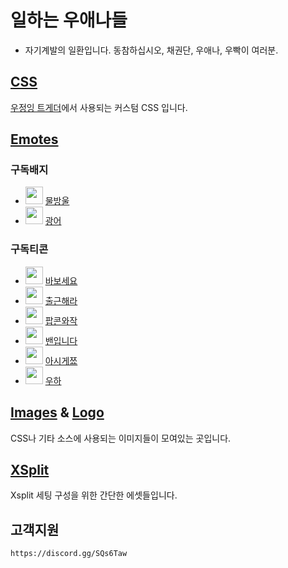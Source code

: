 ﻿# 일하는 우애나들
+ 자기계발의 일환입니다. 동참하십시오, 채권단, 우애나, 우빡이 여러분.

## [CSS](https://github.com/Ingether/TGD-CSS/tree/master/CSS)
[우정잉 트게더](http://tgd.kr/nanajam777)에서 사용되는 커스텀 CSS 입니다.

## [Emotes](https://github.com/Ingether/TGD-CSS/tree/master/Emotes)
### 구독배지
* <img src="https://ingether.github.io/TGD-CSS/Emotes/Badge_0_Start/02_72.png" width="28" height="28"> [물방울](https://github.com/Ingether/TGD-CSS/tree/master/Emotes/Badge_0_Start)
* <img src="https://ingether.github.io/TGD-CSS/Emotes/Badge_3_mon/outline_72.png" width="28" height="28"> [광어](https://github.com/Ingether/TGD-CSS/tree/master/Emotes/Badge_3_mon)
### 구독티콘
* <img src="https://ingether.github.io/TGD-CSS/Emotes/E_nanajaMbabo/nanajaMbabo56.png" width="28" height="28"> [바보세요](https://github.com/Ingether/TGD-CSS/tree/master/Emotes/E_nanajaMbabo)
* <img src="https://ingether.github.io/TGD-CSS/Emotes/E_nanajaMgowork/nanajaMgowork56.png" width="28" height="28"> [출근해라](https://github.com/Ingether/TGD-CSS/tree/master/Emotes/E_nanajaMgowork)
* <img src="https://ingether.github.io/TGD-CSS/Emotes/E_nanajaMpopcon/pcorn1x56.png" width="28" height="28"> [팝콘와작](https://github.com/Ingether/TGD-CSS/tree/master/Emotes/E_nanajaMpopcon)
* <img src="https://ingether.github.io/TGD-CSS/Emotes/E_nanajaMuban/nanajaMubanSample112.png" width="28" height="28"> [밴입니다](https://github.com/Ingether/TGD-CSS/tree/master/Emotes/E_nanajaMuban)
* <img src="https://ingether.github.io/TGD-CSS/Emotes/E_nanajaMuknow/nanajaMuno56.png" width="28" height="28"> [아시게쬬](https://github.com/Ingether/TGD-CSS/tree/master/Emotes/E_nanajaMuknow)
* <img src="https://ingether.github.io/TGD-CSS/Emotes/E_nanajamUh/Wooha56x_fix.png" width="28" height="28"> [우하](https://github.com/Ingether/TGD-CSS/tree/master/Emotes/E_nanajaMUh)

## [Images](https://github.com/Ingether/TGD-CSS/tree/master/Images) & [Logo](https://github.com/Ingether/TGD-CSS/tree/master/Logo)
CSS나 기타 소스에 사용되는 이미지들이 모여있는 곳입니다.

## [XSplit](https://github.com/Ingether/TGD-CSS/tree/master/_xsplit)
Xsplit 세팅 구성을 위한 간단한 에셋들입니다.

## 고객지원
```sh
https://discord.gg/SQs6Taw
```

